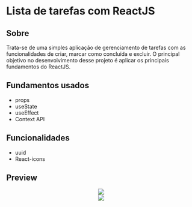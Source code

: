# Lista de tarefas com ReactJS

## Sobre

Trata-se de uma simples aplicação de gerenciamento de tarefas com as funcionalidades de criar, marcar como concluída e excluir. O principal objetivo no desenvolvimento desse projeto é aplicar os principais fundamentos do ReactJS. 

## Fundamentos usados

- props
- useState
- useEffect
- Context API

## Funcionalidades

- uuid
- React-icons

## Preview

<div align="center">
   <img src="https://user-images.githubusercontent.com/80731196/229433526-dd1730ac-ef09-4571-856f-effd44c39d22.png"> 
</div>

<div align="center">
    <img src="https://user-images.githubusercontent.com/80731196/229433986-313fd3c9-8b25-49c7-b227-a89ed1a11c09.png">
</div>
